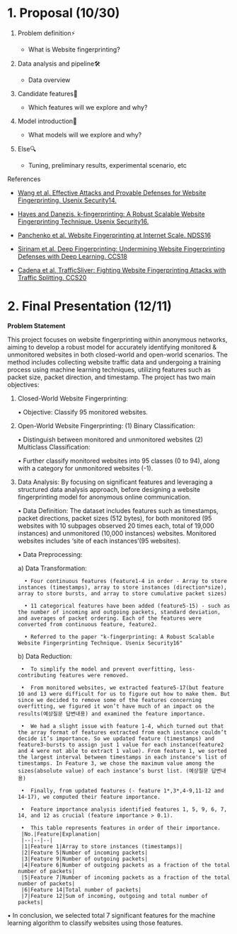 # 1. Proposal (10/30)

1. Problem definition⚡
   - What is Website fingerprinting?

2. Data analysis and pipeline🛠
   - Data overview

3. Candidate features🎨
   - Which features will we explore and why?

4. Model introduction🔑
   - What models will we explore and why?

5. Else🔍
   - Tuning, preliminary results, experimental scenario, etc

References

- [Wang et al. Effective Attacks and Provable Defenses for Website Fingerprinting. Usenix Security14.](https://file.notion.so/f/f/ba8e00c2-fec6-4186-ac41-8f215ba31d9b/89d3652a-66ef-4669-af0c-370586369774/trafficsliver-ccs2020.pdf?id=36e51d05-5622-44f5-9842-b8da7905f038&table=block&spaceId=ba8e00c2-fec6-4186-ac41-8f215ba31d9b&expirationTimestamp=1697436000000&signature=C7mU0hlfcF1-ij8TYo9H7NH-v0Bo4n1yUW1adK1nzw0&downloadName=Cadena+et+al.+TrafficSliver%3A+Fighting+Website+Fingerprinting+Attacks+with+Tr%0Aaffic+Splitting.+CCS20.pdf)

- [Hayes and Danezis. k-fingerprinting: A Robust Scalable Website Fingerprinting Technique. Usenix Security16.](https://file.notion.so/f/f/ba8e00c2-fec6-4186-ac41-8f215ba31d9b/b133694c-5e82-45b2-83cd-e938ac42fddb/1801.02265.pdf?id=020ff24e-4f42-43ce-b578-1e34ab215ff5&table=block&spaceId=ba8e00c2-fec6-4186-ac41-8f215ba31d9b&expirationTimestamp=1697436000000&signature=u90-yB4PKYNDCq60dcxuKXuYC1a-8jH9d4disu0u_F8&downloadName=Sirinam+et+al.+Deep+Fingerprinting%3A+Undermining+Website+Fingerprinting+D%0A.pdf)

- [Panchenko et al. Website Fingerprinting at Internet Scale. NDSS16](https://file.notion.so/f/f/ba8e00c2-fec6-4186-ac41-8f215ba31d9b/a9762c13-4bd7-4f3d-8277-3ac1eb6c7401/fingerprinting-ndss2016.pdf?id=5975bae7-629c-4b7f-a347-f634c67e1fcd&table=block&spaceId=ba8e00c2-fec6-4186-ac41-8f215ba31d9b&expirationTimestamp=1697436000000&signature=FCxkknAfyHe6zmRwFltJcdPnXJYw7r-zfYVEYkWOvJc&downloadName=Panchenko+et+al.+Website+Fingerprinting+at+Internet+Scale.+NDSS16%0A.pdf)

- [Sirinam et al. Deep Fingerprinting: Undermining Website Fingerprinting Defenses with Deep Learning. CCS18](https://file.notion.so/f/f/ba8e00c2-fec6-4186-ac41-8f215ba31d9b/8594dce3-6f9b-494f-9c19-05c7cdc9f6c8/sec16_paper_hayes.pdf?id=d7c484cb-7a71-4946-ab65-0550f8f5f657&table=block&spaceId=ba8e00c2-fec6-4186-ac41-8f215ba31d9b&expirationTimestamp=1697436000000&signature=XSq3_X2pYgpQ-9cAErzS1MVdrst_a6eNJwBE3z-VxuA&downloadName=Hayes+and+Danezis.+k-fingerprinting%3A+A+Robust+Scalable+Website+Fingerpri%0Anting+Technique.+Usenix+Security16.%0A.pdf)

- [Cadena et al. TrafficSliver: Fighting Website Fingerprinting Attacks with Traffic Splitting. CCS20](https://file.notion.so/f/f/ba8e00c2-fec6-4186-ac41-8f215ba31d9b/07875574-85c3-4120-9b9b-e38dc5b83222/sec14-paper-wang-tao.pdf?id=b78e6eee-6cad-4851-8398-4e3621e258e9&table=block&spaceId=ba8e00c2-fec6-4186-ac41-8f215ba31d9b&expirationTimestamp=1697436000000&signature=jk0Yqh5tY6eZUqMaEyDobhMp7BQacGIm5kT2GzDyLaM&downloadName=Wang+et+al.+Effective+Attacks+and+Provable+Defenses+for+Website+Fingerpri%0Anting.+Usenix+Security14..pdf)

# 2. Final Presentation (12/11)
**Problem Statement**

This project focuses on website fingerprinting within anonymous networks, aiming to develop a robust model for accurately identifying monitored & unmonitored websites in both closed-world and open-world scenarios. The method includes collecting website traffic data and undergoing a training process using machine learning techniques, utilizing features such as packet size, packet direction, and timestamp. The project has two main objectives:
1.	Closed-World Website Fingerprinting:

  	•	Objective: Classify 95 monitored websites.
2.	Open-World Website Fingerprinting:
(1) Binary Classification:

  	•	Distinguish between monitored and unmonitored websites
(2) Multiclass Classification:

  	•	Further classify monitored websites into 95 classes (0 to 94), along with a category for unmonitored websites (-1).
3.	Data Analysis:
By focusing on significant features and leveraging a structured data analysis approach, before designing a website fingerprinting model for anonymous online communication.

  	•	Data Definition: The dataset includes features such as timestamps, packet directions, packet sizes (512 bytes), for both monitored (95 websites with 10 subpages observed 20 times each, total of 19,000 instances) and unmonitored (10,000 instances) websites. Monitored websites includes ‘site of each instances’(95 websites).

  	•	Data Preprocessing: 

  	   a) Data Transformation:

  	      •	Four continuous features (feature1-4 in order - Array to store instances (timestamps), array to store instances (direction*size), array to store bursts, and array to store cumulative packet sizes)

  	      •	11 categorical features have been added (feature5-15) - such as the number of incoming and outgoing packets, standard deviation, and averages of packet ordering. Each of the features were converted from continuous feature, feature2.

  	      •	Referred to the paper "k-fingerprinting: A Robust Scalable Website Fingerprinting Technique. Usenix Security16"
  
      b) Data Reduction:
        
         •	To simplify the model and prevent overfitting, less-contributing features were removed. 
       
         •	From monitored websites, we extracted feature5-17(but feature 10 and 13 were difficult for us to figure out how to make them. But since we decided to remove some of the features concerning overfitting, we figured it won’t have much of an impact on the results(예상질문 답변내용) and examined the feature importance. 
        
         •	We had a slight issue with feature 1-4, which turned out that the array format of features extracted from each instance couldn’t decide it’s importance. So we updated feature (timestamps) and feature3-bursts to assign just 1 value for each instance(feature2 and 4 were not able to extract 1 value). From feature 1, we sorted the largest interval between timestamps in each instance's list of timestamps. In Feature 3, we chose the maximum value among the sizes(absolute value) of each instance’s burst list. (예상질문 답변내용)
        
         •	Finally, from updated features (- feature 1*,3*,4-9,11-12 and 14-17), we computed their feature importance.
        
         •	Feature importance analysis identified features 1, 5, 9, 6, 7, 14, and 12 as crucial (feature importance > 0.1).
        
         •	This table represents features in order of their importance.
         |No.|Feature|Explanation|
         |--|--|--|
         |1|Feature 1|Array to store instances (timestamps)|
         |2|Feature 5|Number of incoming packets|
         |3|Feature 9|Number of outgoing packets|
         |4|Feature 6|Number of outgoing packets as a fraction of the total number of packets|
         |5|Feature 7|Number of incoming packets as a fraction of the total number of packets|
         |6|Feature 14|Total number of packets|
         |7|Feature 12|Sum of incoming, outgoing and total number of packets|


• In conclusion, we selected total 7 significant features for the machine learning algorithm to classify websites using those features.

